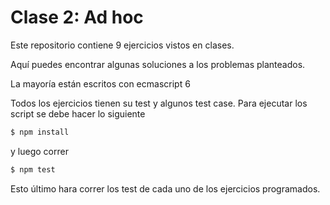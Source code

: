 # Clase 2: Ad hoc

Este repositorio contiene 9 ejercicios vistos en clases.

Aquí puedes encontrar algunas soluciones a los problemas planteados.

La mayoría están escritos con ecmascript 6

Todos los ejercicios tienen su test y algunos test case. Para ejecutar los script se debe hacer lo siguiente

```sh
$ npm install
```

y luego correr
```sh
$ npm test
```

Esto último hara correr los test de cada uno de los ejercicios programados.
